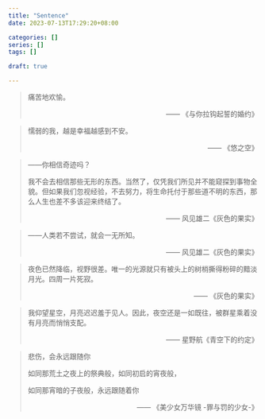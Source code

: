 ```yaml
---
title: "Sentence"
date: 2023-07-13T17:29:20+08:00

categories: []
series: []
tags: []

draft: true

---
```


> 痛苦地欢愉。
>
> <p align="right">—— 《与你拉钩起誓的婚约》</p>

> 懦弱的我，越是幸福越感到不安。
>
> <p align="right">—— 《悠之空》</p>

> ——你相信奇迹吗？
>
> 我不会去相信那些无形的东西。当然了，仅凭我们所见并不能窥探到事物全貌。但如果我们忽视经验，不去努力，将生命托付于那些道不明的东西，那么人生也差不多该迎来终结了。
>
> <p align="right">—— 风见雄二《灰色的果实》</p>

> ——人类若不尝试，就会一无所知。
>
> <p align="right">—— 风见雄二《灰色的果实》</p>

> 夜色已然降临，视野很差。唯一的光源就只有被头上的树梢撕得粉碎的黯淡月光。四周一片死寂。
>
> <p align="right">—— 《灰色的果实》</p>

> 我仰望星空，月亮迟迟羞于见人。因此，夜空还是一如既往，被群星乘着没有月亮而悄悄支配。
>
> <p align="right">—— 星野航《青空下的约定》</p>

> 悲伤，会永远跟随你
>
> 如同那荒土之夜上的祭典般，如同初启的宵夜般，
>
> 如同那宵暗的子夜般，永远跟随着你
>
> <p align="right">—— 《美少女万华镜 -罪与罚的少女-》</p>
